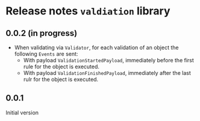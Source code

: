 # Release notes `valdiation` library

## 0.0.2 (in progress)

- When validating via `Validator`, for each validation of an object the following `Events` are sent:
  - With payload `ValidationStartedPayload`, immediately before the first rule for the object is executed.
  - With payload `ValidationFinishedPayload`, immediately after the last rulr for the object is executed.

## 0.0.1

Initial version